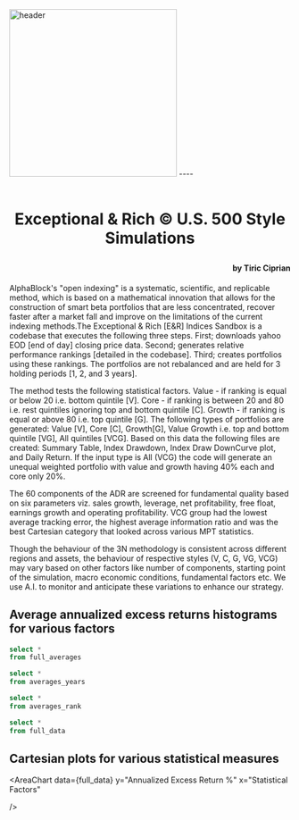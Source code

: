
<img src="..static/header1.png" alt="header" width="300"/>
----

<br />
<br />

# <p style="text-align:center"> Exceptional & Rich © U.S. 500 Style Simulations </p>


#### <p style="text-align:right"> by Tiric Ciprian </p>




AlphaBlock's "open indexing" is a systematic, scientific, and replicable method, which is based on a mathematical innovation that allows for the construction of smart beta portfolios that are less concentrated, recover faster after a market fall and improve on the limitations of the current indexing methods.The Exceptional & Rich [E&R] Indices Sandbox is a codebase that executes the following three steps. First; downloads yahoo EOD [end of day] closing price data. Second; generates relative performance rankings [detailed in the codebase]. Third; creates portfolios using these rankings. The portfolios are not rebalanced and are held for 3 holding periods [1, 2, and 3 years].

The method tests the following statistical factors. Value - if ranking is equal or below 20 i.e. bottom quintile [V]. Core - if ranking is between 20 and 80 i.e. rest quintiles ignoring top and bottom quintile [C]. Growth - if ranking is equal or above 80 i.e. top quintile [G]. The following types of portfolios are generated: Value [V], Core [C], Growth[G], Value Growth i.e. top and bottom quintile [VG], All quintiles [VCG]. Based on this data the following files are created: Summary Table, Index Drawdown, Index Draw DownCurve plot, and Daily Return. If the input type is All (VCG) the code will generate an unequal weighted portfolio with value and growth having 40% each and core only 20%.

The 60 components of the ADR are screened for fundamental quality based on six parameters viz. sales growth, leverage, net profitability, free float, earnings growth and operating profitability. VCG group had the lowest average tracking error, the highest average information ratio and was the best Cartesian category that looked across various MPT statistics.

Though the behaviour of the 3N methodology is consistent across different regions and assets, the behaviour of respective styles (V, C, G, VG, VCG) may vary based on other factors like number of components, starting point of the simulation, macro economic conditions, fundamental factors etc. We use A.I. to monitor and anticipate these variations to enhance our strategy.



## Average annualized excess returns histograms for various factors  
```sql avg
select *
from full_averages
```

<BarChart 
    data={avg}
    y="Annualized Excess Return %"
    x="Statistical Factors" 
    series="Statistical Factors" 
/>


```sql avg_years
select *
from averages_years
```

<BarChart 
    data={avg_years}
    y="Annualized Excess Return %"
    series="Statistical Factors" 
    x="Holding Yrs"
    type=grouped
/>

```sql avg_rank
select *
from averages_rank
```

<BarChart 
    data={avg_rank}
    y="Annualized Excess Return %"
    series="Statistical Factors" 
    x="Rank"
    type=grouped
/>

```sql full_data
select *
from full_data
```
## Cartesian plots for various statistical measures

<ScatterPlot 
    data={full_data}
    y="Annualized Excess Return %"
    x="Annualized Excess Volatility %"
    series="Statistical Factors"
/>

<AreaChart 
    data={full_data}
    y="Annualized Excess Return %"
    x="Statistical Factors"
    
/>